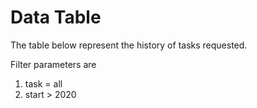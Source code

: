 # Data Table
The table below represent the history of tasks requested.

Filter parameters are

1. task = all
2. start > 2020
